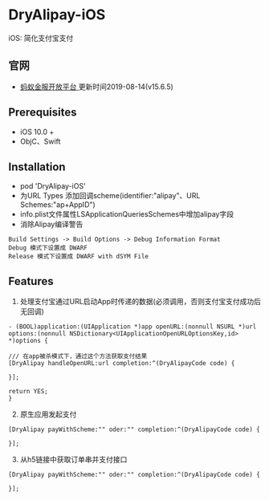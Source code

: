 # DryAlipay-iOS
iOS: 简化支付宝支付

## 官网
* [蚂蚁金服开放平台 ](https://docs.open.alipay.com/54/104509) 更新时间2019-08-14(v15.6.5)

## Prerequisites
* iOS 10.0 +
* ObjC、Swift

## Installation
* pod 'DryAlipay-iOS'
* 为URL Types 添加回调scheme(identifier:"alipay"、URL Schemes:"ap+AppID")
* info.plist文件属性LSApplicationQueriesSchemes中增加alipay字段
* 消除Alipay编译警告
```
Build Settings -> Build Options -> Debug Information Format
Debug 模式下设置成 DWARF
Release 模式下设置成 DWARF with dSYM File
```

## Features
1. 处理支付宝通过URL启动App时传递的数据(必须调用，否则支付宝支付成功后无回调)
``` 
- (BOOL)application:(UIApplication *)app openURL:(nonnull NSURL *)url options:(nonnull NSDictionary<UIApplicationOpenURLOptionsKey,id> *)options {

/// 在app被杀模式下，通过这个方法获取支付结果
[DryAlipay handleOpenURL:url completion:^(DryAlipayCode code) {

}];

return YES;
}
```
2. 原生应用发起支付
```
[DryAlipay payWithScheme:"" oder:"" completion:^(DryAlipayCode code) {

}];
```
3. 从h5链接中获取订单串并支付接口
```
[DryAlipay payWithScheme:"" oder:"" completion:^(DryAlipayCode code) {

}];
```
